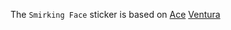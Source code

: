 The ```Smirking Face``` sticker is based on [Ace](https://en.wikipedia.org/wiki/Ace_Ventura:_Pet_Detective) [Ventura](https://youtu.be/lut9QPNAPhU) 
